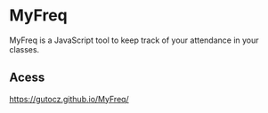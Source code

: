 # MyFreq
MyFreq is a JavaScript tool to keep track of your attendance in your classes.

## Acess
https://gutocz.github.io/MyFreq/
